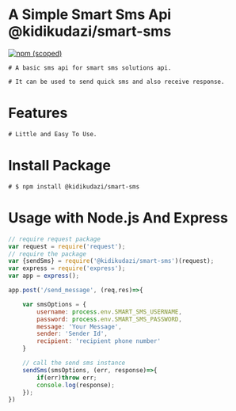 # A Simple Smart Sms Api @kidikudazi/smart-sms

[![npm (scoped)](https://img.shields.io/npm/v/@kidikudazi/smart-sms.svg)](https://www.npmjs.com/package/@kidikudazi/smart-sms)
```
# A basic sms api for smart sms solutions api.

# It can be used to send quick sms and also receive response.
```

# Features 
```
# Little and Easy To Use.
```
# Install Package
```
# $ npm install @kidikudazi/smart-sms
```

# Usage with Node.js And Express
```js
// require request package
var request = require('request');
// require the package
var {sendSms} = require('@kidikudazi/smart-sms')(request);
var express = require('express');
var app = express();

app.post('/send_message', (req,res)=>{

	var smsOptions = {
		username: process.env.SMART_SMS_USERNAME,
		password: process.env.SMART_SMS_PASSWORD,
		message: 'Your Message',
		sender: 'Sender Id',
		recipient: 'recipient phone number'
	}

	// call the send sms instance
	sendSms(smsOptions, (err, response)=>{
		if(err)throw err;
		console.log(response);
	});
})
```
